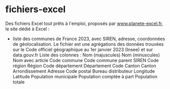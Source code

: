 # fichiers-excel

Des fichiers Excel tout prêts à l'emploi, proposés par www.planete-excel.fr, le site dédié à Excel :

- liste des communes de France 2023, avec SIREN, adresse, coordonnées de géolocalisation. Le fichier est une agrégations des données trouvées sur le Code officiel géographique au 1er janvier 2023 (Insee) et sur data.gouv.fr
  Liste des colonnes :
      Nom (majuscules)
      Nom (minuscules)
      Nom avec article
      Code commune
      Code commune parent
      SIREN
      Code région
      Région
      Code département
      Département
      Code
      Canton
      Canton
      Arrondissement
      Adresse
      Code postal
      Bureau distributeur
      Longitude
      Latitude
      Population municipale
      Population comptée à part
      Population totale
